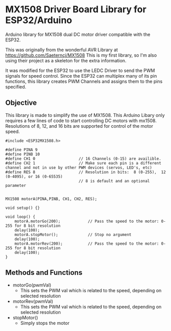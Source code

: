 # MX1508 Driver Board Library for ESP32/Arduino
Arduino library for MX1508 dual DC motor driver compatible with the ESP32.

This was originally from the wonderful AVR Library at https://github.com/Saeterncj/MX1508  This is my first library, so I'm also using their project as a skeleton for the extra information. 

It was modified for the ESP32 to use the LEDC Driver to send the PWM signals for speed control.  Since the ESP32 can multiplex many of its pin functions, this library creates PWM Channels and assigns them to the pins specified.    




## Objective
This library is made to simplify the use of MX1508.  This Arduino Libary only requires a few lines of code to 
start controlling DC motors with mx1508.  Resolutions of 8, 12, and 16 bits are supported for control of the motor speed.
 
```
#include <ESP32MX1508.h>

#define PINA 9
#define PINB 10
#define CH1 0                   // 16 Channels (0-15) are availible.
#define CH2 1                   // Make sure each pin is a different channel and not in use by other PWM devices (servos, LED's, etc)
#define RES 8                   // Resolution in bits:  8 (0-255),  12 (0-4095), or 16 (0-65535)
                                // 8 is default and an optional parameter


MX1508 motorA(PINA,PINB, CH1, CH2, RES);

void setup() {}

void loop() {
    motorA.motorGo(200);            // Pass the speed to the motor: 0-255 for 8 bit resolution
    delay(100);
    motorA.stopMotor();             // Stop no argument
    delay(100);
    motorA.motorRev(200);           // Pass the speed to the motor: 0-255 for 8 bit resolution
    delay(100);
}
```

## Methods and Functions
  + motorGo(pwmVal)
    - This sets the PWM val which is related to the speed, depending on selected resolution
  + motorRev(pwmVal)
    - This sets the PWM val which is related to the speed, depending on selected resolution
  + stopMotor()
    - Simply stops the motor
  
